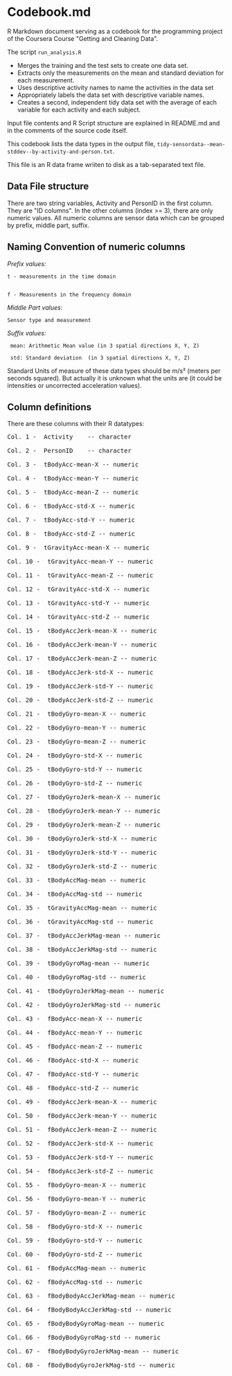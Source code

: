 Codebook.md
========================================================

R Markdown document serving as a codebook for the programming project of the Coursera Course "Getting and Cleaning Data".

The script  `run_analysis.R`
-    Merges the training and the test sets to create one data set.
-    Extracts only the measurements on the mean and standard deviation for each measurement. 
-    Uses descriptive activity names to name the activities in the data set
-    Appropriately labels the data set with descriptive variable names. 
-    Creates a second, independent tidy data set with the average of each variable for each activity and each subject. 

Input file contents and R Script structure are explained in README.md and in the comments of the source code itself.

This codebook lists the data types in the output file, `tidy-sensordata--mean-stddev--by-activity-and-person.txt`.

This file is an R data frame wriiten to disk as a tab-separated text file.

Data File structure
------------------------------------------------
There are two string variables, Activity and PersonID in the first column. They are "ID columns". In the other columns (index >= 3), there are only numeric values. 
All numeric columns are sensor data which can be grouped by prefix, middle part, suffix.

Naming Convention of numeric columns
------------------------------------------------
*Prefix values:* 

    t - measurements in the time domain 
      
      
    f - Measurements in the frequency domain

*Middle Part values:*

    Sensor type and measurement

*Suffix values:*

     mean: Arithmetic Mean value (in 3 spatial directions X, Y, Z)
    
     std: Standard deviation  (in 3 spatial directions X, Y, Z)
    
 
Standard Units of measure of these data types should be  m/s² (meters per seconds squared). But actually it is unknown what the units are (it could be intensities or uncorrected acceleration values).

Column definitions
------------------------------------------------
There are these columns with their R datatypes:
<pre>
Col. 1 -  Activity    -- character

Col. 2 -  PersonID    -- character

Col. 3 -  tBodyAcc-mean-X -- numeric

Col. 4 -  tBodyAcc-mean-Y -- numeric 

Col. 5 -  tBodyAcc-mean-Z -- numeric

Col. 6 -  tBodyAcc-std-X -- numeric

Col. 7 -  tBodyAcc-std-Y -- numeric

Col. 8 -  tBodyAcc-std-Z -- numeric

Col. 9 -  tGravityAcc-mean-X -- numeric

Col. 10 -  tGravityAcc-mean-Y -- numeric

Col. 11 -  tGravityAcc-mean-Z -- numeric

Col. 12 -  tGravityAcc-std-X -- numeric

Col. 13 -  tGravityAcc-std-Y -- numeric

Col. 14 -  tGravityAcc-std-Z -- numeric

Col. 15 -  tBodyAccJerk-mean-X -- numeric

Col. 16 -  tBodyAccJerk-mean-Y -- numeric

Col. 17 -  tBodyAccJerk-mean-Z -- numeric

Col. 18 -  tBodyAccJerk-std-X -- numeric

Col. 19 -  tBodyAccJerk-std-Y -- numeric

Col. 20 -  tBodyAccJerk-std-Z -- numeric

Col. 21 -  tBodyGyro-mean-X -- numeric

Col. 22 -  tBodyGyro-mean-Y -- numeric

Col. 23 -  tBodyGyro-mean-Z -- numeric

Col. 24 -  tBodyGyro-std-X -- numeric

Col. 25 -  tBodyGyro-std-Y -- numeric

Col. 26 -  tBodyGyro-std-Z -- numeric

Col. 27 -  tBodyGyroJerk-mean-X -- numeric

Col. 28 -  tBodyGyroJerk-mean-Y -- numeric

Col. 29 -  tBodyGyroJerk-mean-Z -- numeric

Col. 30 -  tBodyGyroJerk-std-X -- numeric

Col. 31 -  tBodyGyroJerk-std-Y -- numeric

Col. 32 -  tBodyGyroJerk-std-Z -- numeric

Col. 33 -  tBodyAccMag-mean -- numeric

Col. 34 -  tBodyAccMag-std -- numeric

Col. 35 -  tGravityAccMag-mean -- numeric

Col. 36 -  tGravityAccMag-std -- numeric

Col. 37 -  tBodyAccJerkMag-mean -- numeric

Col. 38 -  tBodyAccJerkMag-std -- numeric

Col. 39 -  tBodyGyroMag-mean -- numeric

Col. 40 -  tBodyGyroMag-std -- numeric

Col. 41 -  tBodyGyroJerkMag-mean -- numeric

Col. 42 -  tBodyGyroJerkMag-std -- numeric

Col. 43 -  fBodyAcc-mean-X -- numeric

Col. 44 -  fBodyAcc-mean-Y -- numeric

Col. 45 -  fBodyAcc-mean-Z -- numeric

Col. 46 -  fBodyAcc-std-X -- numeric

Col. 47 -  fBodyAcc-std-Y -- numeric

Col. 48 -  fBodyAcc-std-Z -- numeric

Col. 49 -  fBodyAccJerk-mean-X -- numeric

Col. 50 -  fBodyAccJerk-mean-Y -- numeric

Col. 51 -  fBodyAccJerk-mean-Z -- numeric

Col. 52 -  fBodyAccJerk-std-X -- numeric

Col. 53 -  fBodyAccJerk-std-Y -- numeric

Col. 54 -  fBodyAccJerk-std-Z -- numeric

Col. 55 -  fBodyGyro-mean-X -- numeric

Col. 56 -  fBodyGyro-mean-Y -- numeric

Col. 57 -  fBodyGyro-mean-Z -- numeric

Col. 58 -  fBodyGyro-std-X -- numeric

Col. 59 -  fBodyGyro-std-Y -- numeric

Col. 60 -  fBodyGyro-std-Z -- numeric

Col. 61 -  fBodyAccMag-mean -- numeric

Col. 62 -  fBodyAccMag-std -- numeric

Col. 63 -  fBodyBodyAccJerkMag-mean -- numeric

Col. 64 -  fBodyBodyAccJerkMag-std -- numeric

Col. 65 -  fBodyBodyGyroMag-mean -- numeric

Col. 66 -  fBodyBodyGyroMag-std -- numeric

Col. 67 -  fBodyBodyGyroJerkMag-mean -- numeric

Col. 68 -  fBodyBodyGyroJerkMag-std -- numeric
</pre>
